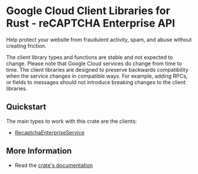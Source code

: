 # Google Cloud Client Libraries for Rust - reCAPTCHA Enterprise API

<!-- Code generated by sidekick. DO NOT EDIT. -->


Help protect your website from fraudulent activity, spam, and abuse without
creating friction.

The client library types and functions are stable and not expected to change.
Please note that Google Cloud services do change from time to time. The client
libraries are designed to preserve backwards compatibility when the service
changes in compatible ways. For example, adding RPCs, or fields to messages
should not introduce breaking changes to the client libraries.

## Quickstart

The main types to work with this crate are the clients:

- [RecaptchaEnterpriseService]

## More Information

- Read the [crate's documentation](https://docs.rs/google-cloud-recaptchaenterprise-v1/latest/google-cloud-recaptchaenterprise-v1)

[RecaptchaEnterpriseService]: https://docs.rs/google-cloud-recaptchaenterprise-v1/latest/google_cloud_recaptchaenterprise_v1/client/struct.RecaptchaEnterpriseService.html
